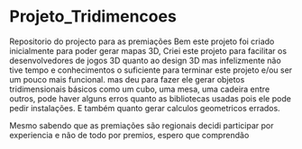 # Projeto_Tridimencoes
Repositorio do projecto para as premiações
Bem este projeto foi criado inicialmente para poder gerar mapas 3D, Criei este projeto para facilitar os desenvolvedores de jogos 3D quanto ao design 3D mas infelizmente não tive tempo e conhecimentos o suficiente para terminar este projeto e/ou ser um pouco mais funcional. mas deu para fazer ele gerar objetos tridimensionais básicos como um cubo, uma mesa, uma cadeira entre outros, pode haver alguns erros quanto as bibliotecas usadas pois ele pode pedir instalações. E também quanto gerar calculos geometricos errados.

Mesmo sabendo que as premiações são regionais decidi participar por experiencia e não de todo por premios, espero que comprendão 

